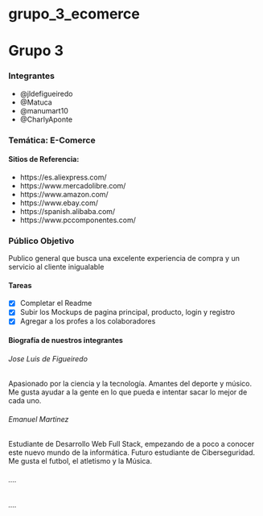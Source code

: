 # grupo_3_ecomerce
<h1>Grupo 3</h1>
<h3>Integrantes</h3>
<ul>
  <li>@jldefigueiredo</li>
  <li>@Matuca</li>
  <li>@manumart10</li>
  <li>@CharlyAponte</li>
</ul>
<h3>Temática: E-Comerce</h3>

<h4>Sitios de Referencia:</h4>
<ul>
  <li>https://es.aliexpress.com/</li>
  <li>https://www.mercadolibre.com/</li>
  <li>https://www.amazon.com/</li>
  <li>https://www.ebay.com/</li>
  <li>https://spanish.alibaba.com/</li>
  <li>https://www.pccomponentes.com/</li>
</ul>

<h3>Público Objetivo</h3>
Publico general que busca una excelente experiencia de compra y un servicio al cliente inigualable

<h4>Tareas</h4>

- [x] Completar el Readme
- [x] Subir los Mockups de pagina principal, producto, login y registro
- [x] Agregar a los profes a los colaboradores

<h4>Biografía de nuestros integrantes</4>
<h6>Jose Luis de Figueiredo</h6>
Apasionado por la ciencia y la tecnología. Amantes del deporte y músico.
Me gusta ayudar a la gente en lo que pueda e intentar sacar lo mejor de cada uno.
<h6> Emanuel Martinez </h6>
Estudiante de Desarrollo Web Full Stack, empezando de a poco a conocer este nuevo mundo de la informática. Futuro estudiante de Ciberseguridad. Me gusta el futbol, el atletismo y la Música.
<h6>....</h6>
<h6>....</h6>
